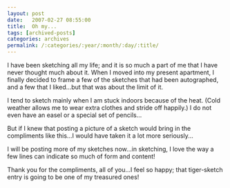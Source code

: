 ```yaml
---
layout: post
date:	2007-02-27 08:55:00
title:  Oh my...
tags: [archived-posts]
categories: archives
permalink: /:categories/:year/:month/:day/:title/
---
```

I have been sketching all my life; and it is so much a part of me that I have never thought much about it. When I moved into my present apartment, I finally decided to frame a few of the sketches that had been autographed, and a few that I liked...but that was about the limit of it.

I tend to sketch mainly when I am stuck indoors because of the heat. (Cold weather allows me to wear extra clothes and stride off happily.) I do not even have an easel or a special set of pencils...

But if I knew that posting a picture of a sketch would bring in the compliments like this...I would have taken it a lot more seriously...

I will be posting more of my sketches now...in sketching, I love the way a few lines can indicate so much of form and content!

Thank you for the compliments, all of you...I feel so happy; that tiger-sketch entry is going to be one of my treasured ones!
